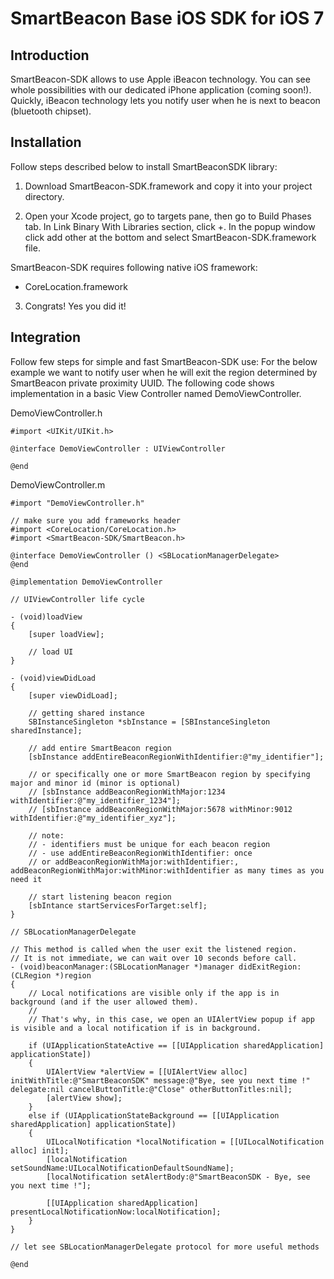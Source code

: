 SmartBeacon Base iOS SDK for iOS 7
====================

Introduction
--------------------

SmartBeacon-SDK allows to use Apple iBeacon technology. You can see whole possibilities with our dedicated iPhone application (coming soon!).
Quickly, iBeacon technology lets you notify user when he is next to beacon (bluetooth chipset).


Installation
--------------------

Follow steps described below to install SmartBeaconSDK library:

1. Download SmartBeacon-SDK.framework and copy it into your project directory.

2. Open your Xcode project, go to targets pane, then go to Build Phases tab. In Link Binary With Libraries section, click +. In the popup window click add other at the bottom and select SmartBeacon-SDK.framework file.

  SmartBeacon-SDK requires following native iOS framework: 
  * CoreLocation.framework

3. Congrats! Yes you did it!


Integration
--------------------

Follow few steps for simple and fast SmartBeacon-SDK use:
For the below example we want to notify user when he will exit the region determined by SmartBeacon private proximity UUID.
The following code shows implementation in a basic View Controller named DemoViewController.

DemoViewController.h

	#import <UIKit/UIKit.h>

	@interface DemoViewController : UIViewController
	
	@end

DemoViewController.m

	#import "DemoViewController.h"

	// make sure you add frameworks header
	#import <CoreLocation/CoreLocation.h>
	#import <SmartBeacon-SDK/SmartBeacon.h>

	@interface DemoViewController () <SBLocationManagerDelegate>
	@end

	@implementation DemoViewController

	// UIViewController life cycle

	- (void)loadView
	{
	    [super loadView];
  
	    // load UI
	}

	- (void)viewDidLoad
	{
	    [super viewDidLoad];

	    // getting shared instance
	    SBInstanceSingleton *sbInstance = [SBInstanceSingleton sharedInstance];
    
	    // add entire SmartBeacon region 
	    [sbInstance addEntireBeaconRegionWithIdentifier:@"my_identifier"];
    
	    // or specifically one or more SmartBeacon region by specifying major and minor id (minor is optional)
	    // [sbInstance addBeaconRegionWithMajor:1234 withIdentifier:@"my_identifier_1234"];
	    // [sbInstance addBeaconRegionWithMajor:5678 withMinor:9012 withIdentifier:@"my_identifier_xyz"];
    
	    // note:
	    // - identifiers must be unique for each beacon region
	    // - use addEntireBeaconRegionWithIdentifier: once
	    // or addBeaconRegionWithMajor:withIdentifier:, addBeaconRegionWithMajor:withMinor:withIdentifier as many times as you need it
    
	    // start listening beacon region
	    [sbIntance startServicesForTarget:self];
	}

	// SBLocationManagerDelegate

	// This method is called when the user exit the listened region.
	// It is not immediate, we can wait over 10 seconds before call.
	- (void)beaconManager:(SBLocationManager *)manager didExitRegion:(CLRegion *)region
	{
	    // Local notifications are visible only if the app is in background (and if the user allowed them).
	    //
	    // That's why, in this case, we open an UIAlertView popup if app is visible and a local notification if is in background.

	    if (UIApplicationStateActive == [[UIApplication sharedApplication] applicationState])
	    {
	        UIAlertView *alertView = [[UIAlertView alloc] initWithTitle:@"SmartBeaconSDK" message:@"Bye, see you next time !" delegate:nil cancelButtonTitle:@"Close" otherButtonTitles:nil];
	        [alertView show];
	    }
	    else if (UIApplicationStateBackground == [[UIApplication sharedApplication] applicationState])
	    {
	        UILocalNotification *localNotification = [[UILocalNotification alloc] init];
	        [localNotification setSoundName:UILocalNotificationDefaultSoundName];
	        [localNotification setAlertBody:@"SmartBeaconSDK - Bye, see you next time !"];
        
	        [[UIApplication sharedApplication] presentLocalNotificationNow:localNotification];
	    }
	}

	// let see SBLocationManagerDelegate protocol for more useful methods

	@end

